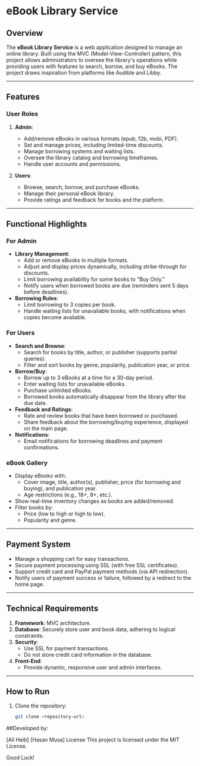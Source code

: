 # eBook Library Service

## Overview
The **eBook Library Service** is a web application designed to manage an online library. Built using the MVC (Model-View-Controller) pattern, this project allows administrators to oversee the library's operations while providing users with features to search, borrow, and buy eBooks. The project draws inspiration from platforms like Audible and Libby.

---

## Features

### User Roles
1. **Admin**:
   - Add/remove eBooks in various formats (epub, f2b, mobi, PDF).
   - Set and manage prices, including limited-time discounts.
   - Manage borrowing systems and waiting lists.
   - Oversee the library catalog and borrowing timeframes.
   - Handle user accounts and permissions.

2. **Users**:
   - Browse, search, borrow, and purchase eBooks.
   - Manage their personal eBook library.
   - Provide ratings and feedback for books and the platform.

---

## Functional Highlights

### For Admin
- **Library Management**:
  - Add or remove eBooks in multiple formats.
  - Adjust and display prices dynamically, including strike-through for discounts.
  - Limit borrowing availability for some books to "Buy Only."
  - Notify users when borrowed books are due (reminders sent 5 days before deadlines).
- **Borrowing Rules**:
  - Limit borrowing to 3 copies per book.
  - Handle waiting lists for unavailable books, with notifications when copies become available.

### For Users
- **Search and Browse**:
  - Search for books by title, author, or publisher (supports partial queries).
  - Filter and sort books by genre, popularity, publication year, or price.
- **Borrow/Buy**:
  - Borrow up to 3 eBooks at a time for a 30-day period.
  - Enter waiting lists for unavailable eBooks.
  - Purchase unlimited eBooks.
  - Borrowed books automatically disappear from the library after the due date.
- **Feedback and Ratings**:
  - Rate and review books that have been borrowed or purchased.
  - Share feedback about the borrowing/buying experience, displayed on the main page.
- **Notifications**:
  - Email notifications for borrowing deadlines and payment confirmations.

### eBook Gallery
- Display eBooks with:
  - Cover image, title, author(s), publisher, price (for borrowing and buying), and publication year.
  - Age restrictions (e.g., 18+, 8+, etc.).
- Show real-time inventory changes as books are added/removed.
- Filter books by:
  - Price (low to high or high to low).
  - Popularity and genre.

---

## Payment System
- Manage a shopping cart for easy transactions.
- Secure payment processing using SSL (with free SSL certificates).
- Support credit card and PayPal payment methods (via API redirection).
- Notify users of payment success or failure, followed by a redirect to the home page.

---

## Technical Requirements
1. **Framework**: MVC architecture.
2. **Database**: Securely store user and book data, adhering to logical constraints.
3. **Security**:
   - Use SSL for payment transactions.
   - Do not store credit card information in the database.
4. **Front-End**:
   - Provide dynamic, responsive user and admin interfaces.

---

## How to Run
1. Clone the repository:
   ```bash
   git clone <repository-url>

##Developed by:

[Ali Heib]
[Hasan Musa]
License
This project is licensed under the MIT License.

Good Luck!












